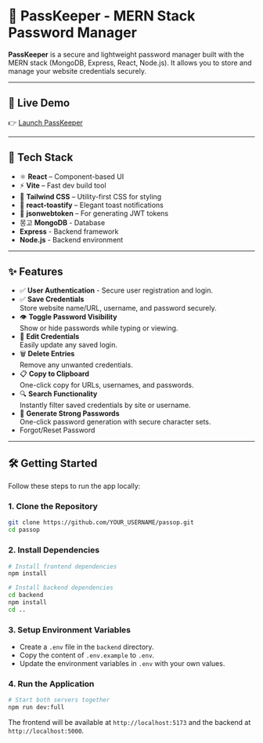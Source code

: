 # 🔐 PassKeeper - MERN Stack Password Manager

**PassKeeper** is a secure and lightweight password manager built with the MERN stack (MongoDB, Express, React, Node.js). It allows you to store and manage your website credentials securely.

---

## 🚀 Live Demo

👉 [Launch PassKeeper](https://passmongoop.netlify.app)

---

## 🧰 Tech Stack

- ⚛️ **React** – Component-based UI
- ⚡ **Vite** – Fast dev build tool
- 🎨 **Tailwind CSS** – Utility-first CSS for styling
- 🔔 **react-toastify** – Elegant toast notifications
- 🔑 **jsonwebtoken** – For generating JWT tokens
- 몽고 **MongoDB** - Database
- **Express** - Backend framework
- **Node.js** - Backend environment

---

## ✨ Features

- ✅ **User Authentication** - Secure user registration and login.
- ✅ **Save Credentials**  
  Store website name/URL, username, and password securely.
- 👁️ **Toggle Password Visibility**  
  Show or hide passwords while typing or viewing.
- 🔁 **Edit Credentials**  
  Easily update any saved login.
- 🗑️ **Delete Entries**  
  Remove any unwanted credentials.
- 📋 **Copy to Clipboard**  
  One-click copy for URLs, usernames, and passwords.
- 🔍 **Search Functionality**  
  Instantly filter saved credentials by site or username.
- 🔐 **Generate Strong Passwords**  
  One-click password generation with secure character sets.
- Forgot/Reset Password

---


## 🛠️ Getting Started

Follow these steps to run the app locally:

### 1. Clone the Repository

```bash
git clone https://github.com/YOUR_USERNAME/passop.git
cd passop
```

### 2. Install Dependencies

```bash
# Install frontend dependencies
npm install

# Install backend dependencies
cd backend
npm install
cd ..
```

### 3. Setup Environment Variables

- Create a `.env` file in the `backend` directory.
- Copy the content of `.env.example` to `.env`.
- Update the environment variables in `.env` with your own values.

### 4. Run the Application

```bash
# Start both servers together
npm run dev:full
```

The frontend will be available at `http://localhost:5173` and the backend at `http://localhost:5000`.
